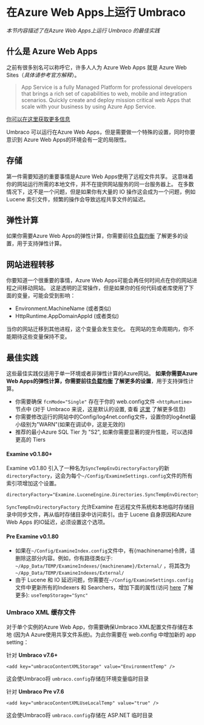 # 在Azure Web Apps上运行 Umbraco

_本节内容描述了在Azure Web Apps上运行 Umbraco 的最佳实践_

## 什么是 Azure Web Apps

之前有很多别名可以称呼它，许多人人为 Azure Web Apps 就是 Azure Web Sites（*具体请参考官方解释*）。

> App Service is a fully Managed Platform for professional developers that brings a rich set of capabilities to web, mobile and integration scenarios. Quickly create and deploy mission critical web Apps that scale with your business by using Azure App Service.

[你可以在这里获取更多信息](https://azure.microsoft.com/en-us/documentation/articles/app-service-web-overview/)

Umbraco 可以运行在Azure Web Apps，但是需要做一个特殊的设置，同时你要意识到 Azure Web Apps的环境会有一定的局限性。

## 存储

第一件需要知道的重要事情是Azure Web Apps使用了远程文件共享。
这意味着你的网站运行所需的本地文件，并不在提供网站服务的同一台服务器上。
在多数情况下，这不是一个问题，但是如果你有大量的 IO 操作这会成为一个问题，例如 Lucene 索引文件，频繁的操作会导致远程共享文件的延迟。

## 弹性计算

如果你需要Azure Web Apps的弹性计算，你需要前往[负载均衡](load-balancing.md) 了解更多的设置，用于支持弹性计算。

## 网站进程转移

你要知道一个很重要的事情，Azure Web Apps可能会再任何时间点在你的网站进程之间移动网站。 这是透明的正常操作，但是如果你的任何代码或者库使用了下面的变量，可能会受到影响：

* Environment.MachineName (或者类似)
* HttpRuntime.AppDomainAppId (或者类似)

当你的网站迁移到其他进程，这个变量会发生变化。
在网站的生命周期内，你不能期待这些变量保持不变。


## 最佳实践

这些最佳实践仅适用于单一环境或者非弹性计算的Azure网站。 __如果你需要Azure Web Apps的弹性计算，你需要前往[负载均衡](load-balancing.md) 了解更多的设置__，用于支持弹性计算。

* 你需要确保 `fcnMode="Single"` 存在于你的 web.config文件 `<httpRuntime>` 节点中 (对于 Umbraco 来说，这是默认的设置, 查看 [这里](http://shazwazza.com/post/all-about-aspnet-file-change-notification-fcn/) 了解更多信息)
* 你需要修改运行的网站中的Config/log4net.config文件，设置你的log4net最小级别为"WARN"(如果在调试中，这是无效的)
* 推荐的最小Azure SQL Tier 为 "S2", 如果你需要显著的提升性能，可以选择更高的 Tiers 

#### Examine v0.1.80+ ####

Examine v0.1.80 引入了一种名为`SyncTempEnvDirectoryFactory`的新 `directoryFactory`，这会为每个`~/Config/ExamineSettings.config`文件的所有索引项增加这个设置。

    directoryFactory="Examine.LuceneEngine.Directories.SyncTempEnvDirectoryFactory,Examine"

`SyncTempEnvDirectoryFactory` 允许Examine 在远程文件系统和本地临时存储目录中同步文件，再从临时存储目录中访问索引。由于 Lucene 自身原因和Azure Web Apps 的IO延迟，必须设置这个选项。

#### Pre Examine v0.1.80 ####

* 如果在`~/Config/ExamineIndex.config`文件中，有{machinename}令牌，请删除这部分内容。例如，你有路径类似于: `~/App_Data/TEMP/ExamineIndexes/{machinename}/External/` ，将其改为 `~/App_Data/TEMP/ExamineIndexes/External/` 
* 由于 Lucene 和 IO 延迟问题，你需要在`~/Config/ExamineSettings.config`文件中更新所有的Indexers 和 Searchers，增加下面的属性(访问 [here](http://issues.umbraco.org/issue/U4-7614) 了解更多): `useTempStorage="Sync"`

### Umbraco XML 缓存文件
对于单个实例的Azure Web App，你需要确保Umbraco XML配置文件存储在本地 (因为A Azure使用共享文件系统)。为此你需要在 web.config 中增加新的 app setting：

针对 **Umbraco v7.6+**

	<add key="umbracoContentXMLStorage" value="EnvironmentTemp" />

这会使Umbraco将 `umbraco.config`存储在环境变量临时目录

针对 **Umbraco Pre v7.6**

	<add key="umbracoContentXMLUseLocalTemp" value="true" /> 

这会使Umbraco将 `umbraco.config`存储在 ASP.NET 临时目录